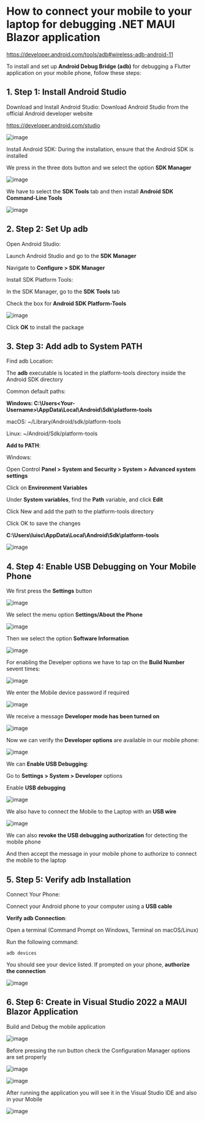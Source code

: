 # How to connect your mobile to your laptop for debugging .NET MAUI Blazor application

https://developer.android.com/tools/adb#wireless-adb-android-11

To install and set up **Android Debug Bridge (adb)** for debugging a Flutter application on your mobile phone, follow these steps:

## 1. Step 1: Install Android Studio

Download and Install Android Studio: Download Android Studio from the official Android developer website

https://developer.android.com/studio

![image](https://github.com/luiscoco/Flutter_Connect_Mobile_lesson2/assets/32194879/f86926a5-a306-4c66-85d8-0f808879eee9)

Install Android SDK: During the installation, ensure that the Android SDK is installed

We press in the three dots button and we select the option **SDK Manager**

![image](https://github.com/luiscoco/Flutter_Connect_Mobile_lesson2/assets/32194879/dcff12f6-465d-4a56-83dc-5ccbd3e03778)

We have to select the **SDK Tools** tab and then install **Android SDK Command-Line Tools**

![image](https://github.com/luiscoco/Flutter_Connect_Mobile_lesson2/assets/32194879/f55270bf-8ebf-4e78-b465-56d883f7a20f)

## 2. Step 2: Set Up adb

Open Android Studio:

Launch Android Studio and go to the **SDK Manager**

Navigate to **Configure > SDK Manager**

Install SDK Platform Tools:

In the SDK Manager, go to the **SDK Tools** tab

Check the box for **Android SDK Platform-Tools**

![image](https://github.com/luiscoco/Flutter_Connect_Mobile_lesson2/assets/32194879/8c4a8152-757d-4c23-b967-51ca86c927ed)

Click **OK** to install the package

## 3. Step 3: Add adb to System PATH

Find adb Location:

The **adb** executable is located in the platform-tools directory inside the Android SDK directory

Common default paths:

**Windows: C:\Users\<Your-Username>\AppData\Local\Android\Sdk\platform-tools**

macOS: ~/Library/Android/sdk/platform-tools

Linux: ~/Android/Sdk/platform-tools

**Add to PATH**:

Windows:

Open Control **Panel > System and Security > System > Advanced system settings**

Click on **Environment Variables**

Under **System variables**, find the **Path** variable, and click **Edit**

Click New and add the path to the platform-tools directory

Click OK to save the changes

**C:\Users\luisc\AppData\Local\Android\Sdk\platform-tools**

![image](https://github.com/luiscoco/Flutter_Connect_Mobile_lesson2/assets/32194879/e8decfb6-d6cf-4b33-86cf-188cf60fcc3a)

## 4. Step 4: Enable USB Debugging on Your Mobile Phone

We first press the **Settings** button

![image](https://github.com/user-attachments/assets/9f01744a-a79a-442f-8b2c-28c3b759461d)

We select the menu option **Settings/About the Phone**

![image](https://github.com/user-attachments/assets/0f9f1a03-e1a3-4cc8-944f-747b0c0a6481)

Then we select the option **Software Information**

![image](https://github.com/user-attachments/assets/6c95669c-49a2-45d5-ab97-3de98eeede1f)

For enabling the Develper options we have to tap on the **Build Number** sevent times:

![image](https://github.com/user-attachments/assets/2cdb8ac3-38e2-4fcf-a0b4-015d76120bb3)

We enter the Mobile device password if required

![image](https://github.com/luiscoco/Flutter_Connect_Mobile_lesson2/assets/32194879/82f224aa-3de2-40d6-954c-d5bb8a7c7786)

We receive a message **Developer mode has been turned on**

![image](https://github.com/user-attachments/assets/4967a3a0-1d0a-4ed4-9164-649bd9ef3e3b)

Now we can verify the **Developer options** are available in our mobile phone:

![image](https://github.com/user-attachments/assets/33713972-6bff-445b-bd3c-06dd9a9d7c15)

We can **Enable USB Debugging**:

Go to **Settings > System > Developer** options

Enable **USB debugging**

![image](https://github.com/user-attachments/assets/459aeaae-b232-4337-aca6-e3e5a41de13b)

We also have to connect the Mobile to the Laptop with an **USB wire**

![image](https://github.com/luiscoco/Flutter_Connect_Mobile_lesson2/assets/32194879/edbdda99-a8a9-4f6f-8f01-cf9ddf89115e)

We can also **revoke the USB debugging authorization** for detecting the mobile phone


And then accept the message in your mobile phone to authorize to connect the mobile to the laptop

## 5. Step 5: Verify adb Installation

Connect Your Phone:

Connect your Android phone to your computer using a **USB cable**

**Verify adb Connection**:

Open a terminal (Command Prompt on Windows, Terminal on macOS/Linux)

Run the following command:

```
adb devices
```

You should see your device listed. If prompted on your phone, **authorize the connection**

![image](https://github.com/luiscoco/Flutter_Connect_Mobile_lesson2/assets/32194879/e453ae4d-50bd-487c-9427-c9ff584b8627)

## 6. Step 6: Create in Visual Studio 2022 a MAUI Blazor Application

Build and Debug the mobile application

![image](https://github.com/user-attachments/assets/65cd1e77-b1fa-494a-b45b-487710e5b92a)

Before pressing the run button check the Configuration Manager options are set properly

![image](https://github.com/user-attachments/assets/8d59f4b6-1f31-4ade-acc7-76672add4823)

![image](https://github.com/user-attachments/assets/ce7fb95b-f235-41cc-b09d-ace2269f8f84)

After running the application you will see it in the Visual Studio IDE and also in your Mobile

![image](https://github.com/user-attachments/assets/a94d18a0-e2f4-4869-a2f0-63e1e9b2788d)

